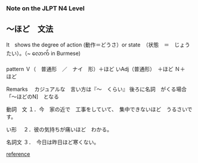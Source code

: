 ### Note on the JLPT N4 Level

##   ～ほど　文法
It　shows the degree of action (動作＝どうさ）or state　（状態　＝　じょうたい）。（~ လောက် in Burmese) 

pattern
Ｖ（　普通形　／　ナイ　形）＋ほど
いAdj（普通形）　＋ほど
Ｎ＋　ほど


Remarks
　カジュアルな　言い方は『～　くらい』
後ろに名詞　がくる場合「～ほどのN]　となる

動詞　文
１．今　家の近で　工事をしていて、　集中できないほど　うるさいです。

い形　
２．彼の気持ちが痛いほど　わかる。

名詞文
３．　今日は昨日ほど寒くない。

[reference](https://jlptsensei.com/learn-japanese-grammar/%E7%A8%8B-%E3%81%BB%E3%81%A9-hodo-meaning/)

